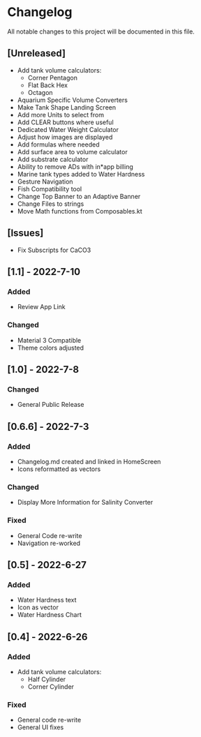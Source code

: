 # Changelog

All notable changes to this project will be documented in this file.

## [Unreleased]

* Add tank volume calculators:
	* Corner Pentagon
	* Flat Back Hex
	* Octagon
* Aquarium Specific Volume Converters
* Make Tank Shape Landing Screen
* Add more Units to select from
* Add CLEAR buttons where useful
* Dedicated Water Weight Calculator
* Adjust how images are displayed
* Add formulas where needed
* Add surface area to volume calculator
* Add substrate calculator
* Ability to remove ADs with in*app billing
* Marine tank types added to Water Hardness
* Gesture Navigation
* Fish Compatibility tool
* Change Top Banner to an Adaptive Banner
* Change Files to strings
* Move Math functions from Composables.kt

## [Issues]

* Fix Subscripts for CaCO3

## [1.1] - 2022-7-10

### Added

* Review App Link

### Changed

* Material 3 Compatible
* Theme colors adjusted

## [1.0] - 2022-7-8

### Changed

* General Public Release

## [0.6.6] - 2022-7-3

### Added

* Changelog.md created and linked in HomeScreen
* Icons reformatted as vectors

### Changed

* Display More Information for Salinity Converter

### Fixed

* General Code re-write
* Navigation re-worked

## [0.5] - 2022-6-27

### Added

* Water Hardness text
* Icon as vector
* Water Hardness Chart

## [0.4] - 2022-6-26

### Added

* Add tank volume calculators:
	* Half Cylinder
	* Corner Cylinder

### Fixed

* General code re-write
* General UI fixes